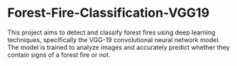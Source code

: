 # Forest-Fire-Classification-VGG19
This project aims to detect and classify forest fires using deep learning techniques, specifically the VGG-19 convolutional neural network model. The model is trained to analyze images and accurately predict whether they contain signs of a forest fire or not. 
